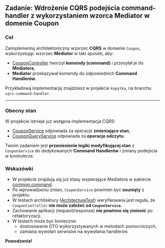 ## Zadanie: Wdrożenie CQRS podejścia command-handler z wykorzystaniem wzorca Mediator w domenie **Coupon**

### Cel

Zaimplementuj architektoniczny wzorzec **CQRS** w domenie `Coupon`, wykorzystując wzorzec **Mediator** w taki sposób, aby:
* [CouponController](src/main/java/pl/punktozaur/coupon/web/CouponController.java) tworzył **komendy (command)** i przesyłał je do **Mediatora**,
* **Mediator** przekazywał komendy do odpowiednich **Command Handlerów**.

Przykładową implementację znajdziesz w projekcie `kopytka`, na branchu `cqrs-command-handler`.

---

### Obecny stan

W projekcie istnieje już wstępna implementacja CQRS:
* [CouponService](src/main/java/pl/punktozaur/coupon/application/CouponService.java) odpowiada za operacje **zmieniające stan**,
* [CouponQueryService](src/main/java/pl/punktozaur/coupon/application/CouponQueryService.java) odpowiada za **operacje odczytu**.

Twoim zadaniem jest **przeniesienie logiki modyfikującej stan** z `CouponService` do dedykowanych **Command Handlerów** i zmiany podejścia w kontrolerze.

### Wskazówki
* W projekcie znajdują się już klasy wspierające Mediatora w pakiecie [common.command](src/main/java/pl/punktozaur/common/command).
* Po wprowadzeniu zmian, `CouponService` powinien być **usunięty** z projektu.
* W testach architektury ([ArchitectureTest](src/test/java/pl/punktozaur/architecture/ArchitectureTest.java)) weryfikowana jest reguła, że `CouponController` **nie może zależeć od `CouponService`**.
* Zachowanie aplikacji (request/response) **nie powinno się zmienić** po refaktoryzacji.
* W testach może być konieczne:
    * dostosowanie DTO wykorzystywanych w metodach pomocniczych,
    * zamiana wywołań serwisów na wywołania handlerów.

**Powodzenia!**

